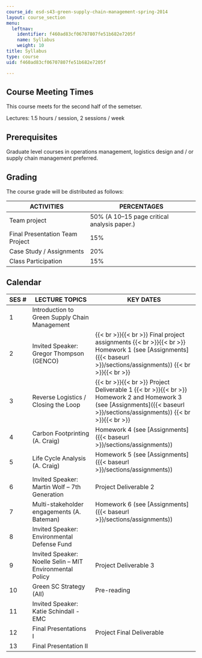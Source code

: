 ```yaml
---
course_id: esd-s43-green-supply-chain-management-spring-2014
layout: course_section
menu:
  leftnav:
    identifier: f460ad83cf06707807fe51b682e7205f
    name: Syllabus
    weight: 10
title: Syllabus
type: course
uid: f460ad83cf06707807fe51b682e7205f

---
```


Course Meeting Times
--------------------

This course meets for the second half of the semetser.

Lectures: 1.5 hours / session, 2 sessions / week

Prerequisites
-------------

Graduate level courses in operations management, logistics design and / or supply chain management preferred.

Grading
-------

The course grade will be distributed as follows:

| ACTIVITIES | PERCENTAGES |
| --- | --- |
| Team project | 50% (A 10–15 page critical analysis paper.) |
| Final Presentation Team Project | 15% |
| Case Study / Assignments | 20% |
| Class Participation | 15% 

Calendar
--------

| SES # | LECTURE TOPICS | KEY DATES |
| --- | --- | --- |
| 1 | Introduction to Green Supply Chain Management | &nbsp; |
| 2 | Invited Speaker: Gregor Thompson (GENCO) |  {{< br >}}{{< br >}} Final project assignments {{< br >}}{{< br >}} Homework 1 (see [Assignments]({{< baseurl >}}/sections/assignments)) {{< br >}}{{< br >}}  |
| 3 | Reverse Logistics / Closing the Loop |  {{< br >}}{{< br >}} Project Deliverable 1 {{< br >}}{{< br >}} Homework 2 and Homework 3 (see [Assignments]({{< baseurl >}}/sections/assignments)) {{< br >}}{{< br >}}  |
| 4 | Carbon Footprinting (A. Craig) | Homework 4 (see [Assignments]({{< baseurl >}}/sections/assignments)) |
| 5 | Life Cycle Analysis (A. Craig) | Homework 5 (see [Assignments]({{< baseurl >}}/sections/assignments)) |
| 6 | Invited Speaker: Martin Wolf – 7th Generation | Project Deliverable 2 |
| 7 | Multi-stakeholder engagements (A. Bateman) | Homework 6 (see [Assignments]({{< baseurl >}}/sections/assignments)) |
| 8 | Invited Speaker: Environmental Defense Fund | &nbsp; |
| 9 | Invited Speaker: Noelle Selin – MIT Environmental Policy | Project Deliverable 3 |
| 10 | Green SC Strategy (All) | Pre-reading |
| 11 | Invited Speaker: Katie Schindall - EMC | &nbsp; |
| 12 | Final Presentations I | Project Final Deliverable |
| 13 | Final Presentation II |
